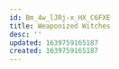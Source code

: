 ```yaml
---
id: Bm_4w_lJRj-x_HX_C6FXE
title: Weaponized Witches
desc: ''
updated: 1639759165187
created: 1639759165187
---
```


